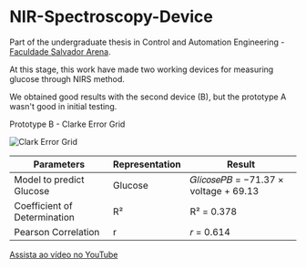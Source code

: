# NIR-Spectroscopy-Device

Part of the undergraduate thesis in Control and Automation Engineering - [Faculdade Salvador Arena](https://faculdadesalvadorarena.org.br/site/).


At this stage,  this work have made two working devices for measuring glucose through NIRS method.

We obtained good results with the second device (B), but the prototype A wasn't good in initial testing.



Prototype B - Clarke Error Grid


![Clark Error Grid](https://github.com/danielmpinto/NIR-Spectroscopy-Device/assets/82840303/8d372ead-085f-47cc-9440-7ee3a8a96b94)

| Parameters                     | Representation | Result                                     |
|--------------------------------|----------------|--------------------------------------------|
| Model to predict Glucose       | Glucose        | 𝐺𝑙𝑖𝑐𝑜𝑠𝑒𝑃𝐵 = −71.37 × voltage + 69.13       |
| Coefficient of Determination   | R²             | R² = 0.378                                 |
| Pearson Correlation            | r              | 𝑟 = 0.614                                  |


[Assista ao vídeo no YouTube](https://www.youtube.com/shorts/RTA05v7VBTA)

